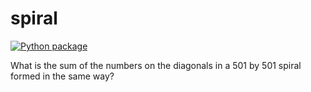 # spiral

[![Python package](https://github.com/vcu-chfauerbach/spiral/actions/workflows/pytest.yml/badge.svg)](https://github.com/vcu-sandlercp/spiral2/actions/workflows/pytest.yml)

What is the sum of the numbers on the diagonals in a 501 by 501 spiral formed in the same way?
